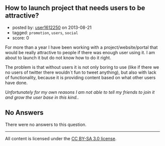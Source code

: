 ## How to launch project that needs users to be attractive?

- posted by: [user1612250](https://stackexchange.com/users/-1/27477-user1612250) on 2013-08-21
- tagged: `promotion`, `users`, `social`
- score: 0

For more than a year I have been working with a project/website/portal that would be really attractive to people if there was enough user using it. I am about to launch it but do not know how to do it right.

The problem is that without users it is not only boring to use (like if there we no users of twitter there wouldn`t fun to tweet anything), but also with lack of functionality, because it is providing content based on what other users have done.

*Unfortunately for my own reasons I am not able to tell my friends to join it and grow the user base in this kind..*

## No Answers

There were no answers to this question.


---

All content is licensed under the [CC BY-SA 3.0 license](https://creativecommons.org/licenses/by-sa/3.0/).
